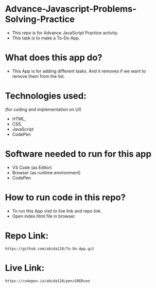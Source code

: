 # Advance-Javascript-Problems-Solving-Practice
 - This repo is for Advance JavaScript  Practice activity.
 - This task is to make a  To-Do App.
 

# What does this app do?
 - This App is for adding different tasks. And it removes if we want to remove them from the list.


# Technologies used:
(for coding and implementation on UI)
 - HTML, 
 - CSS, 
 - JavaScript
 - CodePen 

# Software needed to run for this app
 - VS Code (as Editor)
 - Browser (as runtime environment)
 - CodePen

# How to run code in this repo?
- To run this App visit to live link and repo link.
- Open index.html file in browser.

# Repo Link:
    https://github.com/abida128/To-Do-App.git


# Live Link:
    https://codepen.io/abida128/pen/GRERvoo
